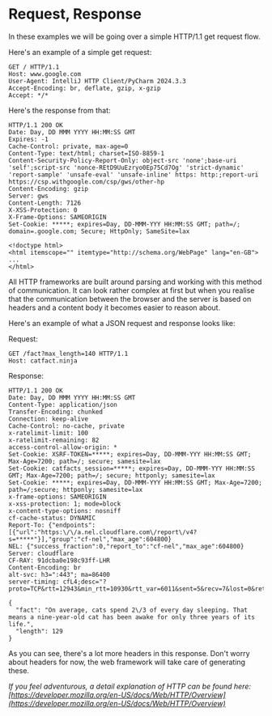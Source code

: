 # Request, Response

In these examples we will be going over a simple HTTP/1.1 get request flow.

Here's an example of a simple get request:

```http request
GET / HTTP/1.1
Host: www.google.com
User-Agent: IntelliJ HTTP Client/PyCharm 2024.3.3
Accept-Encoding: br, deflate, gzip, x-gzip
Accept: */*
```

Here's the response from that:

```http request
HTTP/1.1 200 OK
Date: Day, DD MMM YYYY HH:MM:SS GMT
Expires: -1
Cache-Control: private, max-age=0
Content-Type: text/html; charset=ISO-8859-1
Content-Security-Policy-Report-Only: object-src 'none';base-uri 'self';script-src 'nonce-REtD9UuEzryo0Ep75Cd7Og' 'strict-dynamic' 'report-sample' 'unsafe-eval' 'unsafe-inline' https: http:;report-uri https://csp.withgoogle.com/csp/gws/other-hp
Content-Encoding: gzip
Server: gws
Content-Length: 7126
X-XSS-Protection: 0
X-Frame-Options: SAMEORIGIN
Set-Cookie: *****; expires=Day, DD-MMM-YYY HH:MM:SS GMT; path=/; domain=.google.com; Secure; HttpOnly; SameSite=lax

<!doctype html>
<html itemscope="" itemtype="http://schema.org/WebPage" lang="en-GB">
...
</html>
```

All HTTP frameworks are built around parsing and working with this method 
of communication. It can look rather complex at first but when you realise 
that the communication between the browser and the server is based on 
headers and a content body it becomes easier to reason about.

Here's an example of what a JSON request and response looks like:

Request:

```http request
GET /fact?max_length=140 HTTP/1.1
Host: catfact.ninja
```

Response:

```http request
HTTP/1.1 200 OK
Date: Day, DD MMM YYYY HH:MM:SS GMT
Content-Type: application/json
Transfer-Encoding: chunked
Connection: keep-alive
Cache-Control: no-cache, private
x-ratelimit-limit: 100
x-ratelimit-remaining: 82
access-control-allow-origin: *
Set-Cookie: XSRF-TOKEN=*****; expires=Day, DD-MMM-YYY HH:MM:SS GMT; Max-Age=7200; path=/; secure; samesite=lax
Set-Cookie: catfacts_session=*****; expires=Day, DD-MMM-YYY HH:MM:SS GMT; Max-Age=7200; path=/; secure; httponly; samesite=lax
Set-Cookie: *****; expires=Day, DD-MMM-YYY HH:MM:SS GMT; Max-Age=7200; path=/;secure; httponly; samesite=lax
x-frame-options: SAMEORIGIN
x-xss-protection: 1; mode=block
x-content-type-options: nosniff
cf-cache-status: DYNAMIC
Report-To: {"endpoints":[{"url":"https:\/\/a.nel.cloudflare.com\/report\/v4?s=*****"}],"group":"cf-nel","max_age":604800}
NEL: {"success_fraction":0,"report_to":"cf-nel","max_age":604800}
Server: cloudflare
CF-RAY: 91dcba0e198c93ff-LHR
Content-Encoding: br
alt-svc: h3=":443"; ma=86400
server-timing: cfL4;desc="?proto=TCP&rtt=12943&min_rtt=10930&rtt_var=6011&sent=5&recv=7&lost=0&retrans=0&sent_bytes=3100&recv_bytes=709&delivery_rate=239341&cwnd=226&unsent_bytes=0&cid=cd90eba9eef11b6f&ts=174&x=0"

{
  "fact": "On average, cats spend 2\/3 of every day sleeping. That means a nine-year-old cat has been awake for only three years of its life.",
  "length": 129
}
```

As you can see, there's a lot more headers in this response. Don't worry 
about headers for now, the web framework will take care of generating these.

_If you feel adventurous, a detail explanation of HTTP can be found here:
[https://developer.mozilla.org/en-US/docs/Web/HTTP/Overview](https://developer.mozilla.org/en-US/docs/Web/HTTP/Overview)_
